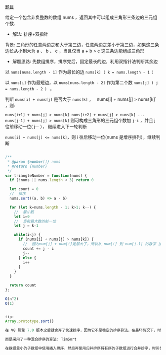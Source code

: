 [题目](https://leetcode.cn/problems/valid-triangle-number/description/)

给定一个包含非负整数的数组 nums ，返回其中可以组成三角形三条边的三元组个数. 

- 解法: 排序+双指针

背景: 三角形的任意两边之和大于第三边，任意两边之差小于第三边，如果这三条边长从小到大为 a 、 b 、 c ，当且仅当 a + b > c 这三条边能组成三角形

- 解题思路:  先数组排序，排序完后，固定最长的边，利用双指针法判断其余边


以 `nums[nums.length - 1]` 作为最长的边 `nums[k] ( k = nums.length - 1 ）`

以 `nums[i]` 作为最短边，以 `nums[nums.length - 2]` 作为第二个数 `nums[j] ( j = nums.length - 2 ）` ，

判断 `nums[i] + nums[j]` 是否大于 `nums[k]` ，
`
`nums[i] + nums[j] > nums[k]` ，则: 

`nums[i+1] + nums[j] > nums[k]
nums[i+2] + nums[j] > nums[k]
...
nums[j-1] + nums[j] > nums[k]`
则可构成三角形的三元组个数加 `j-i` ，并且 j 往前移动一位( j-- ）， 继续进入下一轮判断

`nums[i] + nums[j] <= nums[k]`，则 i 往后移动一位(nums 是增序排列），继续判断


```js

/**
 * @param {number[]} nums
 * @return {number}
 */
var triangleNumber = function(nums) {
  if (!nums || nums.length < 3) return 0

  let count = 0
  //  排序
  nums.sort((a, b) => a - b)

  for (let k=nums.length - 1; k>1; k--) {
    //  最小数
    let i=0
    //  当前最大数的前一位
    let j = k-1

    while(i<j) {
      if (nums[i] + nums[j] > nums[k]) {
        //  因为num[j] + num[i]足够大了，所以从 num[i] 到 num[j-1] 的数字 加上 num[j] 都可以符合条件
        count += j - i
        j--
      } else {
        i++
      }
    }
  }

  return count
};

O(n^2)
O(1)


tip: 
Array.prototype.sort()

在 V8 引擎 7.0 版本之后就舍弃了快速排序，因为它不是稳定的排序算法，在最坏情况下，时间复杂度会降级到 O(n2)

而是采用了一种混合排序的算法: TimSort 

在数据量小的子数组中使用插入排序，然后再使用归并排序将有序的子数组进行合并排序，时间复杂度为 O(nlogn)
```